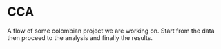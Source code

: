 # CCA
A flow of some colombian project we are working on. Start from the data then proceed to the analysis and finally the results.

